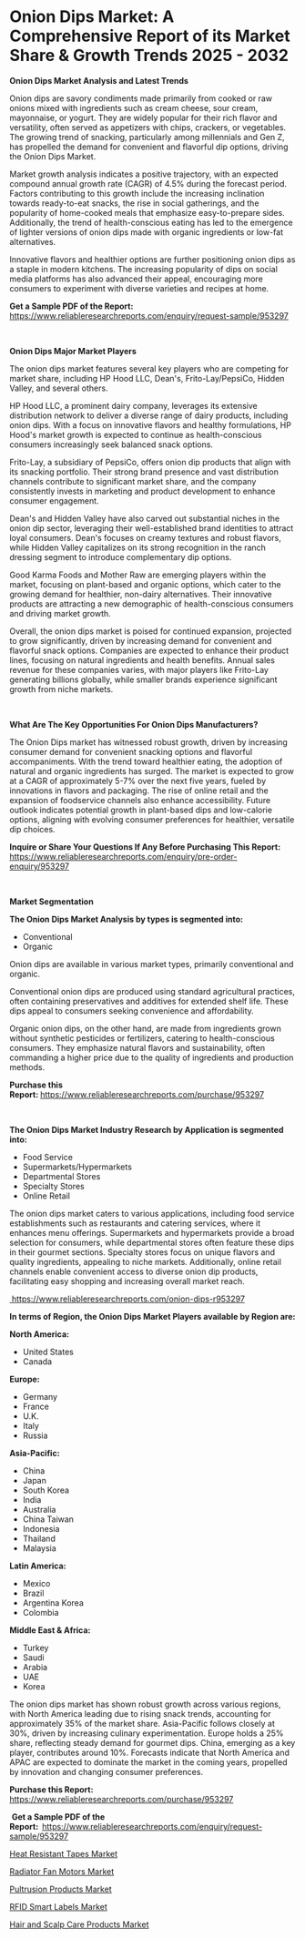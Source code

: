 <p><h1>Onion Dips Market: A Comprehensive Report of its Market Share & Growth Trends 2025 - 2032</h1></p><p><strong>Onion Dips Market Analysis and Latest Trends</strong></p>
<p><p>Onion dips are savory condiments made primarily from cooked or raw onions mixed with ingredients such as cream cheese, sour cream, mayonnaise, or yogurt. They are widely popular for their rich flavor and versatility, often served as appetizers with chips, crackers, or vegetables. The growing trend of snacking, particularly among millennials and Gen Z, has propelled the demand for convenient and flavorful dip options, driving the Onion Dips Market.</p><p>Market growth analysis indicates a positive trajectory, with an expected compound annual growth rate (CAGR) of 4.5% during the forecast period. Factors contributing to this growth include the increasing inclination towards ready-to-eat snacks, the rise in social gatherings, and the popularity of home-cooked meals that emphasize easy-to-prepare sides. Additionally, the trend of health-conscious eating has led to the emergence of lighter versions of onion dips made with organic ingredients or low-fat alternatives.</p><p>Innovative flavors and healthier options are further positioning onion dips as a staple in modern kitchens. The increasing popularity of dips on social media platforms has also advanced their appeal, encouraging more consumers to experiment with diverse varieties and recipes at home.</p></p>
<p><strong>Get a Sample PDF of the Report:&nbsp;</strong> <a href="https://www.reliableresearchreports.com/enquiry/request-sample/953297?utm_campaign=36&utm_medium=2&utm_source=Github&utm_content=ia&utm_term=08022025&utm_id=onion-dips">https://www.reliableresearchreports.com/enquiry/request-sample/953297</a></p>
<p>&nbsp;</p>
<p><strong>Onion Dips Major Market Players</strong></p>
<p><p>The onion dips market features several key players who are competing for market share, including HP Hood LLC, Dean's, Frito-Lay/PepsiCo, Hidden Valley, and several others. </p><p>HP Hood LLC, a prominent dairy company, leverages its extensive distribution network to deliver a diverse range of dairy products, including onion dips. With a focus on innovative flavors and healthy formulations, HP Hood's market growth is expected to continue as health-conscious consumers increasingly seek balanced snack options. </p><p>Frito-Lay, a subsidiary of PepsiCo, offers onion dip products that align with its snacking portfolio. Their strong brand presence and vast distribution channels contribute to significant market share, and the company consistently invests in marketing and product development to enhance consumer engagement. </p><p>Dean's and Hidden Valley have also carved out substantial niches in the onion dip sector, leveraging their well-established brand identities to attract loyal consumers. Dean's focuses on creamy textures and robust flavors, while Hidden Valley capitalizes on its strong recognition in the ranch dressing segment to introduce complementary dip options.</p><p>Good Karma Foods and Mother Raw are emerging players within the market, focusing on plant-based and organic options, which cater to the growing demand for healthier, non-dairy alternatives. Their innovative products are attracting a new demographic of health-conscious consumers and driving market growth.</p><p>Overall, the onion dips market is poised for continued expansion, projected to grow significantly, driven by increasing demand for convenient and flavorful snack options. Companies are expected to enhance their product lines, focusing on natural ingredients and health benefits. Annual sales revenue for these companies varies, with major players like Frito-Lay generating billions globally, while smaller brands experience significant growth from niche markets.</p></p>
<p>&nbsp;</p>
<p><strong>What Are The Key Opportunities For Onion Dips Manufacturers?</strong></p>
<p><p>The Onion Dips market has witnessed robust growth, driven by increasing consumer demand for convenient snacking options and flavorful accompaniments. With the trend toward healthier eating, the adoption of natural and organic ingredients has surged. The market is expected to grow at a CAGR of approximately 5-7% over the next five years, fueled by innovations in flavors and packaging. The rise of online retail and the expansion of foodservice channels also enhance accessibility. Future outlook indicates potential growth in plant-based dips and low-calorie options, aligning with evolving consumer preferences for healthier, versatile dip choices.</p></p>
<p><strong>Inquire or Share Your Questions If Any Before Purchasing This Report:</strong> <a href="https://www.reliableresearchreports.com/enquiry/pre-order-enquiry/953297?utm_campaign=36&utm_medium=2&utm_source=Github&utm_content=ia&utm_term=08022025&utm_id=onion-dips">https://www.reliableresearchreports.com/enquiry/pre-order-enquiry/953297</a></p>
<p>&nbsp;</p>
<p><strong>Market Segmentation</strong></p>
<p><strong>The Onion Dips Market Analysis by types is segmented into:</strong></p>
<p><ul><li>Conventional</li><li>Organic</li></ul></p>
<p><p>Onion dips are available in various market types, primarily conventional and organic. </p><p>Conventional onion dips are produced using standard agricultural practices, often containing preservatives and additives for extended shelf life. These dips appeal to consumers seeking convenience and affordability.</p><p>Organic onion dips, on the other hand, are made from ingredients grown without synthetic pesticides or fertilizers, catering to health-conscious consumers. They emphasize natural flavors and sustainability, often commanding a higher price due to the quality of ingredients and production methods.</p></p>
<p><strong>Purchase this Report:&nbsp;</strong><a href="https://www.reliableresearchreports.com/purchase/953297?utm_campaign=36&utm_medium=2&utm_source=Github&utm_content=ia&utm_term=08022025&utm_id=onion-dips">https://www.reliableresearchreports.com/purchase/953297</a></p>
<p>&nbsp;</p>
<p><strong>The Onion Dips Market Industry Research by Application is segmented into:</strong></p>
<p><ul><li>Food Service</li><li>Supermarkets/Hypermarkets</li><li>Departmental Stores</li><li>Specialty Stores</li><li>Online Retail</li></ul></p>
<p><p>The onion dips market caters to various applications, including food service establishments such as restaurants and catering services, where it enhances menu offerings. Supermarkets and hypermarkets provide a broad selection for consumers, while departmental stores often feature these dips in their gourmet sections. Specialty stores focus on unique flavors and quality ingredients, appealing to niche markets. Additionally, online retail channels enable convenient access to diverse onion dip products, facilitating easy shopping and increasing overall market reach.</p></p>
<p><a href="https://www.reliableresearchreports.com/onion-dips-r953297?utm_campaign=36&utm_medium=2&utm_source=Github&utm_content=ia&utm_term=08022025&utm_id=onion-dips">&nbsp;https://www.reliableresearchreports.com/onion-dips-r953297</a></p>
<p><strong>In terms of Region, the Onion Dips Market Players available by Region are:</strong></p>
<p>
    <p> <strong> North America: </strong>
        <ul>
            <li>United States</li>
            <li>Canada</li>
        </ul>
        </p> 
    <p> <strong> Europe: </strong>
        <ul>
            <li>Germany</li>
            <li>France</li>
            <li>U.K.</li>
            <li>Italy</li>
            <li>Russia</li>
        </ul>
        </p> 
    <p> <strong> Asia-Pacific: </strong>
        <ul>
            <li>China</li>
            <li>Japan</li>
            <li>South Korea</li>
            <li>India</li>
            <li>Australia</li>
            <li>China Taiwan</li>
            <li>Indonesia</li>
            <li>Thailand</li>
            <li>Malaysia</li>
        </ul>
        </p> 
    <p> <strong> Latin America: </strong>
        <ul>
            <li>Mexico</li>
            <li>Brazil</li>
            <li>Argentina Korea</li>
            <li>Colombia</li>
        </ul>
        </p> 
    <p> <strong> Middle East & Africa: </strong>
        <ul>
            <li>Turkey</li>
            <li>Saudi</li>
            <li>Arabia</li>
            <li>UAE</li>
            <li>Korea</li>
        </ul>
    </p>
    </p>
<p><p>The onion dips market has shown robust growth across various regions, with North America leading due to rising snack trends, accounting for approximately 35% of the market share. Asia-Pacific follows closely at 30%, driven by increasing culinary experimentation. Europe holds a 25% share, reflecting steady demand for gourmet dips. China, emerging as a key player, contributes around 10%. Forecasts indicate that North America and APAC are expected to dominate the market in the coming years, propelled by innovation and changing consumer preferences.</p></p>
<p><strong>Purchase this Report: </strong><a href="https://www.reliableresearchreports.com/purchase/953297?utm_campaign=36&utm_medium=2&utm_source=Github&utm_content=ia&utm_term=08022025&utm_id=onion-dips">https://www.reliableresearchreports.com/purchase/953297</a></p>
<p>&nbsp;<strong>Get a Sample PDF of the Report:&nbsp;&nbsp;</strong><a href="https://www.reliableresearchreports.com/enquiry/request-sample/953297?utm_campaign=36&utm_medium=2&utm_source=Github&utm_content=ia&utm_term=08022025&utm_id=onion-dips">https://www.reliableresearchreports.com/enquiry/request-sample/953297</a></p>
<p><strong></strong></p>
<p><p><a href="https://github.com/raeezkenedz/Market-Research-Report-List-1/blob/main/heat-resistant-tapes-market.md?utm_campaign=36&utm_medium=2&utm_source=Github&utm_content=ia&utm_term=08022025&utm_id=onion-dips">Heat Resistant Tapes Market</a></p><p><a href="https://github.com/genayziben/Market-Research-Report-List-1/blob/main/radiator-fan-motors-market.md?utm_campaign=36&utm_medium=2&utm_source=Github&utm_content=ia&utm_term=08022025&utm_id=onion-dips">Radiator Fan Motors Market</a></p><p><a href="https://github.com/meuskocov/Market-Research-Report-List-1/blob/main/pultrusion-products-market.md?utm_campaign=36&utm_medium=2&utm_source=Github&utm_content=ia&utm_term=08022025&utm_id=onion-dips">Pultrusion Products Market</a></p><p><a href="https://github.com/binnazcassam/Market-Research-Report-List-1/blob/main/rfid-smart-labels-market.md?utm_campaign=36&utm_medium=2&utm_source=Github&utm_content=ia&utm_term=08022025&utm_id=onion-dips">RFID Smart Labels Market</a></p><p><a href="https://github.com/elitasvimal/Market-Research-Report-List-1/blob/main/hair-and-scalp-care-products-market.md?utm_campaign=36&utm_medium=2&utm_source=Github&utm_content=ia&utm_term=08022025&utm_id=onion-dips">Hair and Scalp Care Products Market</a></p></p>